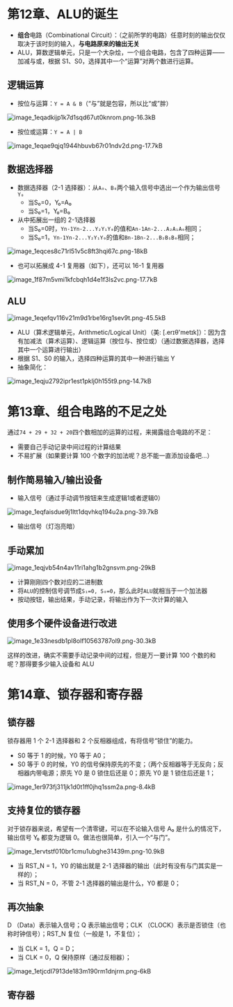 # 第12章、ALU的诞生

- **组合**电路（Combinational Circuit）：（之前所学的电路）任意时刻的输出仅仅取决于该时刻的输入，**与电路原来的输出无关**
- ALU，算数逻辑单元，只是一个大杂烩，一个组合电路，包含了四种运算——加减与或，根据 S1、S0，选择其中一个“运算”对两个数进行运算。

## 逻辑运算

- 按位与运算：`Y = A & B`（“与”就是包容，所以比“或”胖）

![image_1eqadkijp1k7d1sqd67ut0knrom.png-16.3kB](https://p3-juejin.byteimg.com/tos-cn-i-k3u1fbpfcp/e414170cd4a44bbf90dfbd10aa4f3303~tplv-k3u1fbpfcp-watermark.awebp)

- 按位或运算：`Y = A | B`

![image_1eqae9qjq1944hbuvb67r01ndv2d.png-17.7kB](https://p3-juejin.byteimg.com/tos-cn-i-k3u1fbpfcp/e46659d9563544a3b76758ccbae3c42d~tplv-k3u1fbpfcp-watermark.awebp)

## 数据选择器

- 数据选择器（2-1 选择器）：从`A₀`、`B₀`两个输入信号中选出一个作为输出信号`Y₀`
  - 当S₀=0，Y₀=A₀
  - 当S₀=1，Y₀=B₀
- 从中拓展出一组的 2-1选择器
  - 当S₀=0时，`Yn-1Yn-2...Y₂Y₁Y₀`的值和`An-1An-2...A₂A₁A₀`相同；
  - 当S₀=1，`Yn-1Yn-2...Y₂Y₁Y₀`的值和`Bn-1Bn-2...B₂B₁B₀`相同；

![image_1eqces8c71rl51v5c8ft3hqi67c.png-18kB](https://p3-juejin.byteimg.com/tos-cn-i-k3u1fbpfcp/c369315acbad4ad6a443cc0c204a40aa~tplv-k3u1fbpfcp-watermark.awebp)

- 也可以拓展成 4-1 复用器（如下），还可以 16-1 复用器

![image_1f87m5vmi1kfcbqh1d4e1f3ls2vc.png-17.7kB](https://p3-juejin.byteimg.com/tos-cn-i-k3u1fbpfcp/98f552605f124c1ea92bc6b9ea22dcd1~tplv-k3u1fbpfcp-watermark.awebp)

## ALU

![image_1eqefqv116v21m9d1rbe16rg1sev9t.png-45.5kB](https://p3-juejin.byteimg.com/tos-cn-i-k3u1fbpfcp/5cf1053b2f8a4b24a6e6987cd7ec85c7~tplv-k3u1fbpfcp-watermark.awebp)

- ALU（算术逻辑单元，Arithmetic/Logical Unit）（美: [.erɪθ'metɪk]）：因为含有加减法（算术运算）、逻辑运算（按位与、按位或）（通过数据选择器，选择其中一个运算进行输出）
- 根据 S1、S0 的输入，选择四种运算的其中一种进行输出 Y
- 抽象简化：

![image_1eqju2792ipr1est1pklj0h155t9.png-14.7kB](https://p3-juejin.byteimg.com/tos-cn-i-k3u1fbpfcp/d181af4ffd534bc5a441bd5b24b5bf5c~tplv-k3u1fbpfcp-watermark.awebp)

# 第13章、组合电路的不足之处

通过`74 + 29 + 32 + 20`四个数相加的运算的过程，来揭露组合电路的不足：

- 需要自己手动记录中间过程的计算结果
- 不易扩展（如果要计算 100 个数字的加法呢？总不能一直添加设备吧...）

## 制作简易输入/输出设备

- 输入信号（通过手动调节按钮来生成逻辑1或者逻辑0）

![image_1eqfaisdue9j1ltt1dqvhkq194u2a.png-39.7kB](https://p3-juejin.byteimg.com/tos-cn-i-k3u1fbpfcp/0c7466775917459d920a22a0df4e868d~tplv-k3u1fbpfcp-watermark.awebp)

- 输出信号（灯泡亮暗）

## 手动累加

![image_1eqjvb54n4av11ri1ahg1b2gnsvm.png-29kB](https://p3-juejin.byteimg.com/tos-cn-i-k3u1fbpfcp/5ea2c43fabc64d8f95abf891ca8d62fa~tplv-k3u1fbpfcp-watermark.awebp)

- 计算刚刚四个数对应的二进制数
- 将`ALU`的控制信号调节成`S₁=0, S₀=0`，那么此时`ALU`就相当于一个加法器
- 按动按钮，输出结果，手动记录，将输出作为下一次计算的输入

## 使用多个硬件设备进行改进

![image_1e33nesdb1pl8olf10563787ol9.png-30.3kB](https://p3-juejin.byteimg.com/tos-cn-i-k3u1fbpfcp/647f2c0ac0ad4b26bdef1474ff0413fc~tplv-k3u1fbpfcp-watermark.awebp)

这样的改进，确实不需要手动记录中间的过程，但是万一要计算 100 个数的和呢？那得要多少输入设备和 ALU

# 第14章、锁存器和寄存器

## 锁存器

锁存器用 1 个 2-1 选择器和 2 个反相器组成，有将信号“锁住”的能力。

- S0 等于 1 的时候，Y0 等于 A0；
- S0 等于 0 的时候，Y0 的信号保持原先的不变；（两个反相器等于无反向；反相器内带电源；原先 Y0 是 0 锁住后还是 0；原先 Y0 是 1 锁住后还是 1；

![image_1er973fj311jk1d0t1ff0jhq1ssm2a.png-8.4kB](https://p3-juejin.byteimg.com/tos-cn-i-k3u1fbpfcp/b1f6716133a9471bb2805d45513d8668~tplv-k3u1fbpfcp-watermark.awebp)

## 支持复位的锁存器

对于锁存器来说，希望有一个清零键，可以在不论输入信号 A₀ 是什么的情况下，输出信号 Y₀ 都变为逻辑 0。做法也很简单，引入一个“与门”。

![image_1ervtstf010br1cmu1ubghe31439m.png-10.9kB](https://p3-juejin.byteimg.com/tos-cn-i-k3u1fbpfcp/7144d38357ff44b38bc4295a195bb015~tplv-k3u1fbpfcp-watermark.awebp)

- 当 RST_N = 1，Y0 的输出就是 2-1 选择器的输出（此时有没有与门其实是一样的）；
- 当 RST_N = 0，不管 2-1 选择器的输出是什么，Y0 都是 0；

## 再次抽象

D （Data）表示输入信号；Q 表示输出信号；CLK （CLOCK）表示是否锁住（也称时钟信号）；RST_N 复位（一般是 1，不复位）；

- 当 CLK = 1，Q = D；
- 当 CLK = 0，Q 保持原样（通过反相器）；

![image_1etjcdl7913de183m190rm1dnjrm.png-6kB](https://p3-juejin.byteimg.com/tos-cn-i-k3u1fbpfcp/2f47ccc80692403ab77e29fb11039412~tplv-k3u1fbpfcp-watermark.awebp)

## 寄存器
